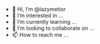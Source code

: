 - 👋 Hi, I’m @lazymetior
- 👀 I’m interested in ...
- 🌱 I’m currently learning ...
- 💞️ I’m looking to collaborate on ...
- 📫 How to reach me ...

<!---
lazymetior/lazymetior is a ✨ special ✨ repository because its `README.md` (this file) appears on your GitHub profile.
You can click the Preview link to take a look at your changes.
--->
